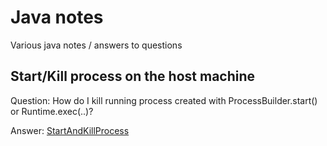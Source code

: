 # Java notes
Various java notes / answers to questions

##  Start/Kill process on the host machine
Question: How do I kill running process created with ProcessBuilder.start() or Runtime.exec(..)?   

Answer: [StartAndKillProcess](src/test/java/com/github/vitmonk/javanotes/process/StartAndKillProcess.java)